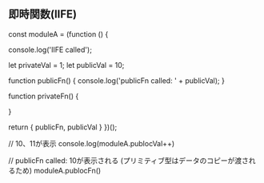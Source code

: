 ## 即時関数(IIFE)

const moduleA = (function () {

console.log('IIFE called');

let privateVal = 1;
let publicVal = 10;

function publicFn() {
console.log('publicFn called: ' + publicVal);
}

function privateFn() {

}

return {
publicFn,
publicVal
}
})();

// 10、11が表示
console.log(moduleA.publocVal++)

// publicFn called: 10が表示される
(プリミティブ型はデータのコピーが渡されるため)
moduleA.publocFn()
